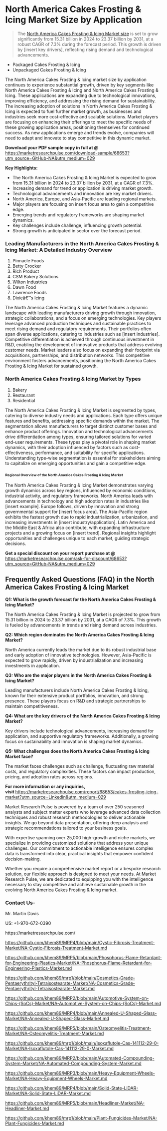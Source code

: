 <h1>North America Cakes Frosting & Icing Market&nbsp;Size by Application</h1><blockquote><p>The <a href="https://marketresearchpulse.com/download-sample/68653?utm_source=GitHub-NA&amp;utm_medium=029">North America Cakes Frosting & Icing Market size</a> is set to grow significantly from 15.31 billion in 2024 to 23.37 billion by 2031, at a robust CAGR of 7.3% during the forecast period. This growth is driven by [insert key drivers], reflecting rising demand and technological advancements.</p></blockquote><ul><li>Packaged Cakes Frosting & Icing<li> Unpackaged Cakes Frosting & Icing</li></ul><p>The North America Cakes Frosting & Icing market size by application continues to experience substantial growth, driven by key segments like North America Cakes Frosting & Icing and North America Cakes Frosting & Icing. These applications are expanding due to technological innovations, improving efficiency, and addressing the rising demand for sustainability. The increasing adoption of solutions in North America Cakes Frosting & Icing is expected to fuel further market growth, as businesses and industries seek more cost-effective and scalable solutions. Market players are focusing on enhancing their offerings to meet the specific needs of these growing application areas, positioning themselves for continued success. As new applications emerge and trends evolve, companies will need to adapt and innovate to stay competitive in this dynamic market.</p><p><strong>Download your PDF sample copy in full at @ </strong><a href="https://marketresearchpulse.com/download-sample/68653?utm_source=GitHub-NA&amp;utm_medium=029">https://marketresearchpulse.com/download-sample/68653?utm_source=GitHub-NA&amp;utm_medium=029</a></p><p><strong>Key Highlights: </strong></p><ul><li>The North America Cakes Frosting & Icing Market is expected to grow from 15.31 billion in 2024 to 23.37 billion by 2031, at a CAGR of 7.3%.</li><li>Increasing demand for trend or application is driving market growth.</li><li>Technological advancements and innovation are key market drivers.</li><li>North America, Europe, and Asia-Pacific are leading regional markets.</li><li>Major players are focusing on insert focus area to gain a competitive edge.</li><li>Emerging trends and regulatory frameworks are shaping market dynamics.</li><li>Key challenges include challenge, influencing growth potential.</li><li>Strong growth is anticipated in sector over the forecast period.</li></ul><h3>Leading Manufacturers in the North America Cakes Frosting & Icing Market: A Detailed Industry Overview</h3><ol><li>Pinnacle Foods</li><li>Betty Crocker</li><li>Rich Product</li><li>CSM Bakery Solutions</li><li>Wilton Industries</li><li>Dawn Food</li><li>Lawrence Foods</li><li>Dixieâ€™s Icing</li></ol><div class="flex max-w-full flex-col flex-grow"><div class="min-h-8 text-message flex w-full flex-col items-end gap-2 whitespace-normal break-words [.text-message+&amp;]:mt-5" dir="auto" data-message-author-role="assistant" data-message-id="fd8432e4-4910-450d-b182-61b7bfb0a01f" data-message-model-slug="gpt-4o"><div class="flex w-full flex-col gap-1 empty:hidden first:pt-[3px]"><div class="markdown prose w-full break-words dark:prose-invert light"><p>The North America Cakes Frosting & Icing Market features a dynamic landscape with leading manufacturers driving growth through innovation, strategic collaborations, and a focus on emerging technologies. Key players leverage advanced production techniques and sustainable practices to meet rising demand and regulatory requirements. Their portfolios often span diverse applications, catering to industries such as [insert industries]. Competitive differentiation is achieved through continuous investment in R&amp;D, enabling the development of innovative products that address evolving customer needs. Market leaders also focus on expanding their footprint via acquisitions, partnerships, and distribution networks. This competitive environment fosters advancements, positioning the North America Cakes Frosting & Icing Market for sustained growth.</p></div></div></div></div><h3>North America Cakes Frosting & Icing Market by Types</h3><ol><li>Bakery<li> Restaurant<li> Residential</li></ol><div class="flex max-w-full flex-col flex-grow"><div class="min-h-8 text-message flex w-full flex-col items-end gap-2 whitespace-normal break-words [.text-message+&amp;]:mt-5" dir="auto" data-message-author-role="assistant" data-message-id="084470be-0bb7-4664-bddf-5156b4f41249" data-message-model-slug="gpt-4o-mini"><div class="flex w-full flex-col gap-1 empty:hidden first:pt-[3px]"><div class="markdown prose w-full break-words dark:prose-invert light"><p>The North America Cakes Frosting & Icing Market is segmented by types, catering to diverse industry needs and applications. Each type offers unique features and benefits, addressing specific demands within the market. The segmentation allows manufacturers to target distinct customer bases and enhance product offerings. Innovation and technological advancements drive differentiation among types, ensuring tailored solutions for varied end-user requirements. These types play a pivotal role in shaping market dynamics, with their adoption influenced by factors such as cost-effectiveness, performance, and suitability for specific applications. Understanding type-wise segmentation is essential for stakeholders aiming to capitalize on emerging opportunities and gain a competitive edge.</p></div></div></div></div><h3><span style="font-size: 11px;">Regional Overview of the North America Cakes Frosting & Icing Market</span></h3><div class="flex max-w-full flex-col flex-grow"><div class="min-h-8 text-message flex w-full flex-col items-end gap-2 whitespace-normal break-words [.text-message+&amp;]:mt-5" dir="auto" data-message-author-role="assistant" data-message-id="e9038762-ce64-4e30-91c9-9bd413514231" data-message-model-slug="gpt-4o-mini"><div class="flex w-full flex-col gap-1 empty:hidden first:pt-[3px]"><div class="markdown prose w-full break-words dark:prose-invert light"><p>The North America Cakes Frosting & Icing Market demonstrates varying growth dynamics across key regions, influenced by economic conditions, industrial activity, and regulatory frameworks. North America leads with advancements in technology and high adoption rates in industries like [insert example]. Europe follows, driven by innovation and strong governmental support for [insert focus area]. The Asia-Pacific region exhibits the fastest growth due to rapid industrialization, urbanization, and increasing investments in [insert industry/application]. Latin America and the Middle East &amp; Africa also contribute, with expanding infrastructure projects and a growing focus on [insert trend]. Regional insights highlight opportunities and challenges unique to each market, guiding strategic decisions.</p></div></div></div></div><p><strong>Get a special discount on your report purchase at @ </strong><a href="https://marketresearchpulse.com/ask-for-discount/68653?utm_source=GitHub-NA&amp;utm_medium=029">https://marketresearchpulse.com/ask-for-discount/68653?utm_source=GitHub-NA&amp;utm_medium=029</a></p><h2>Frequently Asked Questions (FAQ) in the North America Cakes Frosting & Icing Market</h2><p><strong>Q1: What is the growth forecast for the North America Cakes Frosting & Icing Market?</strong></p><p>The North America Cakes Frosting & Icing Market is projected to grow from 15.31 billion in 2024 to 23.37 billion by 2031, at a CAGR of 7.3%. This growth is fueled by advancements in trends and rising demand across industries.</p><p><strong>Q2: Which region dominates the North America Cakes Frosting & Icing Market?</strong></p><p>North America currently leads the market due to its robust industrial base and early adoption of innovative technologies. However, Asia-Pacific is expected to grow rapidly, driven by industrialization and increasing investments in application.</p><p><strong>Q3: Who are the major players in the North America Cakes Frosting & Icing Market?</strong></p><p>Leading manufacturers include North America Cakes Frosting & Icing, known for their extensive product portfolios, innovation, and strong presence. These players focus on R&amp;D and strategic partnerships to maintain competitiveness.</p><p><strong>Q4: What are the key drivers of the North America Cakes Frosting & Icing Market?</strong></p><p>Key drivers include technological advancements, increasing demand for application, and supportive regulatory frameworks. Additionally, a growing focus on sustainability and innovation is shaping market dynamics.</p><p><strong>Q5: What challenges does the North America Cakes Frosting & Icing Market face?</strong></p><p>The market faces challenges such as challenge, fluctuating raw material costs, and regulatory complexities. These factors can impact production, pricing, and adoption rates across regions.</p><p><strong>For more information or any inquiries, visit&nbsp;</strong><a href="https://marketresearchpulse.com/report/68653/cakes-frosting-icing-market?utm_source=Linkedin&utm_medium=029">https://marketresearchpulse.com/report/68653/cakes-frosting-icing-market?utm_source=Linkedin&utm_medium=029</a></p><p>Market Research Pulse is powered by a team of over 250 seasoned analysts and subject matter experts who leverage advanced data collection techniques and robust research methodologies to deliver actionable insights. We go beyond data presentation, offering deep analysis and strategic recommendations tailored to your business goals.</p><p>With expertise spanning over 25,000 high-growth and niche markets, we specialize in providing customized solutions that address your unique challenges. Our commitment to actionable intelligence ensures complex data is transformed into clear, practical insights that empower confident decision-making.</p><p>Whether you require a comprehensive market report or a bespoke research solution, our flexible approach is designed to meet your needs. At Market Research Pulse, we are dedicated to equipping you with the intelligence necessary to stay competitive and achieve sustainable growth in the evolving North America Cakes Frosting & Icing market.</p><h3><strong>Contact Us-</strong></h3><p>Mr. Martin Davis</p><p>US: +1-970-672-0390</p><p>https://marketresearchpulse.com/</p><p><a href="https://github.com/khem89/MRP4/blob/main/Cystic-Fibrosis-Treatment-Market/NA-Cystic-Fibrosis-Treatment-Market.md">https://github.com/khem89/MRP4/blob/main/Cystic-Fibrosis-Treatment-Market/NA-Cystic-Fibrosis-Treatment-Market.md</a></p><p><a href="https://github.com/khem89/MRP5/blob/main/Phosphorus-Flame-Retardant-for-Engineering-Plastics-Market/NA-Phosphorus-Flame-Retardant-for-Engineering-Plastics-Market.md">https://github.com/khem89/MRP5/blob/main/Phosphorus-Flame-Retardant-for-Engineering-Plastics-Market/NA-Phosphorus-Flame-Retardant-for-Engineering-Plastics-Market.md</a></p><p><a href="https://github.com/khem89/mrp1/blob/main/Cosmetics-Grade-Pentaerythrityl-Tetraisostearate-Market/NA-Cosmetics-Grade-Pentaerythrityl-Tetraisostearate-Market.md">https://github.com/khem89/mrp1/blob/main/Cosmetics-Grade-Pentaerythrityl-Tetraisostearate-Market/NA-Cosmetics-Grade-Pentaerythrityl-Tetraisostearate-Market.md</a></p><p><a href="https://github.com/khem89/MRP2/blob/main/Automotive-System-on-Chips-(SoCs)-Market/NA-Automotive-System-on-Chips-(SoCs)-Market.md">https://github.com/khem89/MRP2/blob/main/Automotive-System-on-Chips-(SoCs)-Market/NA-Automotive-System-on-Chips-(SoCs)-Market.md</a></p><p><a href="https://github.com/khem89/MRP4/blob/main/Annealed-U-Shaped-Glass-Market/NA-Annealed-U-Shaped-Glass-Market.md">https://github.com/khem89/MRP4/blob/main/Annealed-U-Shaped-Glass-Market/NA-Annealed-U-Shaped-Glass-Market.md</a></p><p><a href="https://github.com/khem89/MRP5/blob/main/Osteomyelitis-Treatment-Market/NA-Osteomyelitis-Treatment-Market.md">https://github.com/khem89/MRP5/blob/main/Osteomyelitis-Treatment-Market/NA-Osteomyelitis-Treatment-Market.md</a></p><p><a href="https://github.com/khem89/mrp1/blob/main/Isoxaflutole-Cas-141112-29-0-Market/NA-Isoxaflutole-Cas-141112-29-0-Market.md">https://github.com/khem89/mrp1/blob/main/Isoxaflutole-Cas-141112-29-0-Market/NA-Isoxaflutole-Cas-141112-29-0-Market.md</a></p><p><a href="https://github.com/khem89/MRP2/blob/main/Automated-Compounding-System-Market/NA-Automated-Compounding-System-Market.md">https://github.com/khem89/MRP2/blob/main/Automated-Compounding-System-Market/NA-Automated-Compounding-System-Market.md</a></p><p><a href="https://github.com/khem89/MRP3/blob/main/Heavy-Equipment-Wheels-Market/NA-Heavy-Equipment-Wheels-Market.md">https://github.com/khem89/MRP3/blob/main/Heavy-Equipment-Wheels-Market/NA-Heavy-Equipment-Wheels-Market.md</a></p><p><a href="https://github.com/khem89/MRP4/blob/main/Solid-State-LiDAR-Market/NA-Solid-State-LiDAR-Market.md">https://github.com/khem89/MRP4/blob/main/Solid-State-LiDAR-Market/NA-Solid-State-LiDAR-Market.md</a></p><p><a href="https://github.com/khem89/MRP5/blob/main/Headliner-Market/NA-Headliner-Market.md">https://github.com/khem89/MRP5/blob/main/Headliner-Market/NA-Headliner-Market.md</a></p><p><a href="https://github.com/khem89/mrp1/blob/main/Plant-Fungicides-Market/NA-Plant-Fungicides-Market.md">https://github.com/khem89/mrp1/blob/main/Plant-Fungicides-Market/NA-Plant-Fungicides-Market.md</a></p>
